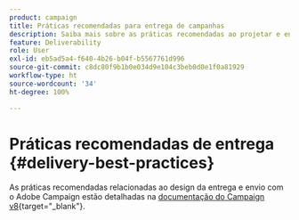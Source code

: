 ```yaml
---
product: campaign
title: Práticas recomendadas para entrega de campanhas
description: Saiba mais sobre as práticas recomendadas ao projetar e enviar uma entrega
feature: Deliverability
role: User
exl-id: eb5ad5a4-f640-4b26-b04f-b5567761d996
source-git-commit: c8dc80f9b1b0e034d9e104c3beb0d0e1f0a81929
workflow-type: ht
source-wordcount: '34'
ht-degree: 100%

---
```


# Práticas recomendadas de entrega {#delivery-best-practices}

As práticas recomendadas relacionadas ao design da entrega e envio com o Adobe Campaign estão detalhadas na [documentação do Campaign v8](https://experienceleague.adobe.com/pt-br/docs/campaign/campaign-v8/send/delivery-best-practices){target="_blank"}.
